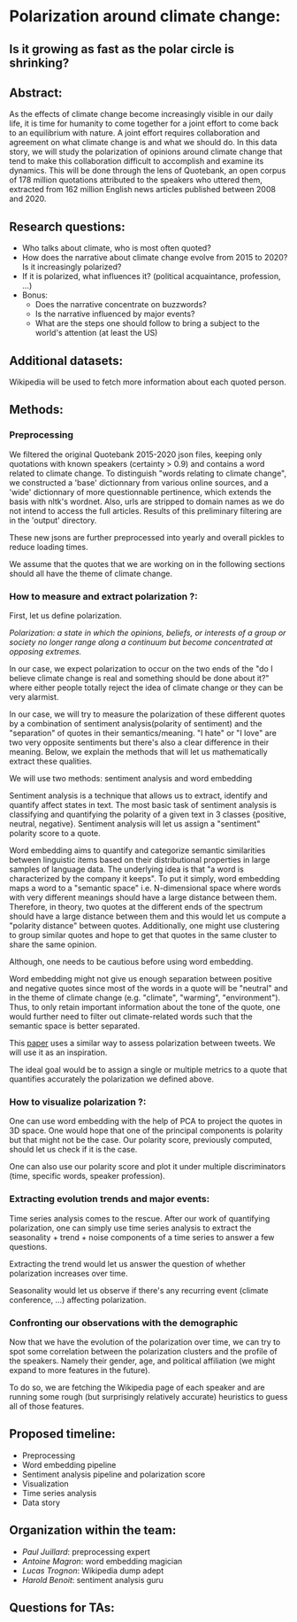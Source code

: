 # Polarization around climate change: 
## Is it growing as fast as the polar circle is shrinking? 

## Abstract:
As the effects of climate change become increasingly visible in our daily life, it is time for humanity to come together for a joint effort to come back to an equilibrium with nature. A joint effort requires collaboration and agreement on what climate change is and what we should do. In this data story, we will study the polarization of opinions around climate change that tend to make this collaboration difficult to accomplish and examine its dynamics. This will be done through the lens of Quotebank, an open corpus of 178 million quotations
attributed to the speakers who uttered them, extracted from 162 million English news articles published between 2008 and 2020.


## Research questions:

- Who talks about climate, who is most often quoted?
- How does the narrative about climate change evolve from 2015 to 2020? Is it increasingly polarized? 
- If it is polarized, what influences it? (political acquaintance, profession, ...) 
- Bonus:
    - Does the narrative concentrate on buzzwords?
    - Is the narrative influenced by major events?
    - What are the steps one should follow to bring a subject to the world's attention (at least the US)

## Additional datasets:
Wikipedia will be used to fetch more information about each quoted person.

## Methods:

### Preprocessing

We filtered the original Quotebank 2015-2020 json files, keeping only quotations with known speakers (certainty > 0.9) and contains a word related to climate change. To distinguish "words relating to climate change", we constructed a 'base' dictionnary from various online sources, and a 'wide' dictionnary of more questionnable pertinence, which extends the basis with nltk's wordnet. Also, urls are stripped to domain names as we do not intend to access the full articles. Results of this preliminary filtering are in the 'output' directory.

These new jsons are further preprocessed into yearly and overall pickles to reduce loading times.

We assume that the quotes that we are working on in the following sections should all have the theme of climate change.

### How to measure and extract polarization ?:

First, let us define polarization.

*Polarization: a state in which the opinions, beliefs, or interests of a group or society no longer range along a continuum but become concentrated at opposing extremes.*

In our case, we expect polarization to occur on the two ends of the "do I believe climate change is real and something should be done about it?" where either people totally reject the idea of climate change or they can be very alarmist. 

In our case, we will try to measure the polarization of these different quotes by a combination of sentiment analysis(polarity of sentiment) and the "separation" of quotes in their semantics/meaning. "I hate" or "I love" are two very opposite sentiments but there's also a clear difference in their meaning. Below, we explain the methods that will let us mathematically extract these qualities.

 We will use two methods: sentiment analysis and word embedding

Sentiment analysis is a technique that allows us to extract, identify and quantify affect states in text. The most basic task of sentiment analysis is classifying and quantifying the polarity of a given text in 3 classes {positive, neutral, negative}. Sentiment analysis will let us assign a "sentiment" polarity score to a quote.

 Word embedding aims to quantify and categorize semantic similarities between linguistic items based on their distributional properties in large samples of language data. The underlying idea is that "a word is characterized by the company it keeps". To put it simply, word embedding maps a word to a "semantic space" i.e. N-dimensional space where words with very different meanings should have a large distance between them. Therefore, in theory, two quotes at the different ends of the spectrum should have a large distance between them and this would let us compute a "polarity distance" between quotes. Additionally, one might use clustering to group similar quotes and hope to get that quotes in the same cluster to share the same opinion.

 Although, one needs to be cautious before using word embedding.

Word embedding might not give us enough separation between positive and negative quotes since most of the words in a quote will be "neutral" and in the theme of climate change (e.g. "climate", "warming", "environment"). Thus, to only retain important information about the tone of the quote, one would further need to filter out climate-related words such that the semantic space is better separated. 

This [paper](https://ieeexplore.ieee.org/document/8181508) uses a similar way to assess polarization between tweets. We will use it as an inspiration.


The ideal goal would be to assign a single or multiple metrics to a quote that quantifies accurately the polarization we defined above.

### How to visualize polarization ?:

One can use word embedding with the help of PCA to project the quotes in 3D space. One would hope that one of the principal components is polarity but that might not be the case. Our polarity score, previously computed, should let us check if it is the case.

One can also use our polarity score and plot it under multiple discriminators (time, specific words, speaker profession).

### Extracting evolution trends and major events:

Time series analysis comes to the rescue. After our work of quantifying polarization, one can simply use time series analysis to extract the seasonality + trend + noise components of a time series to answer a few questions.

Extracting the trend would let us answer the question of whether polarization increases over time.

Seasonality would let us observe if there's any recurring event (climate conference, ...) affecting polarization.

### Confronting our observations with the demographic

Now that we have the evolution of the polarization over time, we can try to spot some correlation between the polarization clusters and the profile of the speakers. Namely their gender, age, and political affiliation (we might expand to more features in the future). 

To do so, we are fetching the Wikipedia page of each speaker and are running some rough (but surprisingly relatively accurate) heuristics to guess all of those features. 


## Proposed timeline:

- Preprocessing 
- Word embedding pipeline
- Sentiment analysis pipeline and polarization score
- Visualization
- Time series analysis
- Data story

## Organization within the team:

- *Paul Juillard*: preprocessing expert
- *Antoine Magron*: word embedding magician
- *Lucas Trognon*: Wikipedia dump adept
- *Harold Benoit*: sentiment analysis guru


## Questions for TAs:



